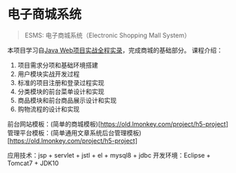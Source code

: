 # 电子商城系统

> ESMS: 电子商城系统（Electronic Shopping Mall System）

本项目学习自[Java Web项目实战全程实录](https://www.bilibili.com/video/BV1zE411Y7Mg?p=1)，完成商城的基础部分。
课程介绍：

1. 项目需求分项和基础环境搭建
2. 用户模块实战开发过程
3. 标准的项目注册和登录过程实现
4. 分类模块的前台菜单设计和实现
5. 商品模块和前台商品展示设计和实现
6. 购物流程的设计和实现

前台网站模板：(简单的商城模板)[https://old.lmonkey.com/project/h5-project]
管理平台模板：(简单通用文章系统后台管理模板)[https://old.lmonkey.com/project/h5-project]

应用技术：jsp + servlet + jstl + el + mysql8 + jdbc 
开发环境：Eclipse + Tomcat7 + JDK10